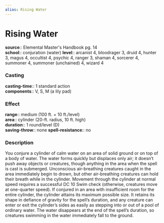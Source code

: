 ```yaml
---
alias: Rising Water
---
```


# Rising Water 

**source**:: Elemental Master's Handbook pg. 14  
**school**:: conjuration (water)
**level**:: arcanist 4, bloodrager 3, druid 4, hunter 3, magus 4, occultist 4, psychic 4, ranger 3, shaman 4, sorcerer 4, summoner 4, summoner (unchained) 4, wizard 4

### Casting 

**casting-time**:: 1 standard action  
**components**:: V, S, M (a lily pad)

### Effect 

**range**:: medium (100 ft. + 10 ft./level)  
**area**:: cylinder (20-ft. radius, 10 ft. high)  
**duration**:: 1 round/level (D)  
**saving-throw**:: none
**spell-resistance**:: no

### Description 

You conjure a cylinder of calm water on an area of solid ground or on top of a body of water. The water forms quickly but displaces only air; it doesn’t push away objects or creatures, though anything in the area when the spell is cast is submerged. Unconscious air-breathing creatures caught in the area immediately begin to drown, but other air-breathing creatures can hold their breath while in the cylinder. Movement through the cylinder at normal speed requires a successful DC 10 Swim check (otherwise, creatures move at one-quarter speed). If conjured in an area with insufficient room for the entire cylinder, the cylinder attains its maximum possible size. It retains its shape in defiance of gravity for the spell’s duration, and any creature can enter or exit the cylinder’s sides as easily as stepping into or out of a pool of ordinary water. The water disappears at the end of the spell’s duration, so creatures swimming in the water immediately fall to the ground.
